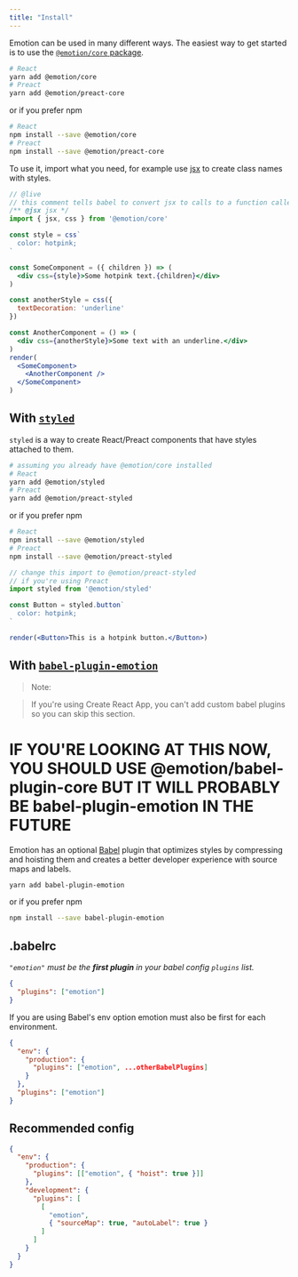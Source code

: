 ```yaml
---
title: "Install"
---
```


Emotion can be used in many different ways. The easiest way to get started is to use the [`@emotion/core` package](/packages/@emotion/core).

```bash
# React
yarn add @emotion/core
# Preact
yarn add @emotion/preact-core
```

or if you prefer npm

```bash
# React
npm install --save @emotion/core
# Preact
npm install --save @emotion/preact-core
```

To use it, import what you need, for example use [jsx](/docs/jsx.md) to create class names with styles.

```jsx
// @live
// this comment tells babel to convert jsx to calls to a function called jsx instead of React.createElement
/** @jsx jsx */
import { jsx, css } from '@emotion/core'

const style = css`
  color: hotpink;
`

const SomeComponent = ({ children }) => (
  <div css={style}>Some hotpink text.{children}</div>
)

const anotherStyle = css({
  textDecoration: 'underline'
})

const AnotherComponent = () => (
  <div css={anotherStyle}>Some text with an underline.</div>
)
render(
  <SomeComponent>
    <AnotherComponent />
  </SomeComponent>
)
```

## With [`styled`](/docs/styled.md)

`styled` is a way to create React/Preact components that have styles attached to them.

```bash
# assuming you already have @emotion/core installed
# React
yarn add @emotion/styled
# Preact
yarn add @emotion/preact-styled
```

or if you prefer npm

```bash
# React
npm install --save @emotion/styled
# Preact
npm install --save @emotion/preact-styled
```

```jsx live
// change this import to @emotion/preact-styled
// if you're using Preact
import styled from '@emotion/styled'

const Button = styled.button`
  color: hotpink;
`

render(<Button>This is a hotpink button.</Button>)
```

## With [`babel-plugin-emotion`](/packages/babel-plugin-emotion)

> Note:

> If you're using Create React App, you can't add custom babel plugins so you can skip this section.

# IF YOU'RE LOOKING AT THIS NOW, YOU SHOULD USE @emotion/babel-plugin-core BUT IT WILL PROBABLY BE babel-plugin-emotion IN THE FUTURE

Emotion has an optional [Babel](https://babeljs.io/) plugin that optimizes styles by compressing and hoisting them and creates a better developer experience with source maps and labels.

```bash
yarn add babel-plugin-emotion
```

or if you prefer npm

```bash
npm install --save babel-plugin-emotion
```

## .babelrc

_`"emotion"` must be the **first plugin** in your babel config `plugins` list._

```json
{
  "plugins": ["emotion"]
}
```

If you are using Babel's env option emotion must also be first for each environment.

```json
{
  "env": {
    "production": {
      "plugins": ["emotion", ...otherBabelPlugins]
    }
  },
  "plugins": ["emotion"]
}
```

## Recommended config

```json
{
  "env": {
    "production": {
      "plugins": [["emotion", { "hoist": true }]]
    },
    "development": {
      "plugins": [
        [
          "emotion",
          { "sourceMap": true, "autoLabel": true }
        ]
      ]
    }
  }
}
```
